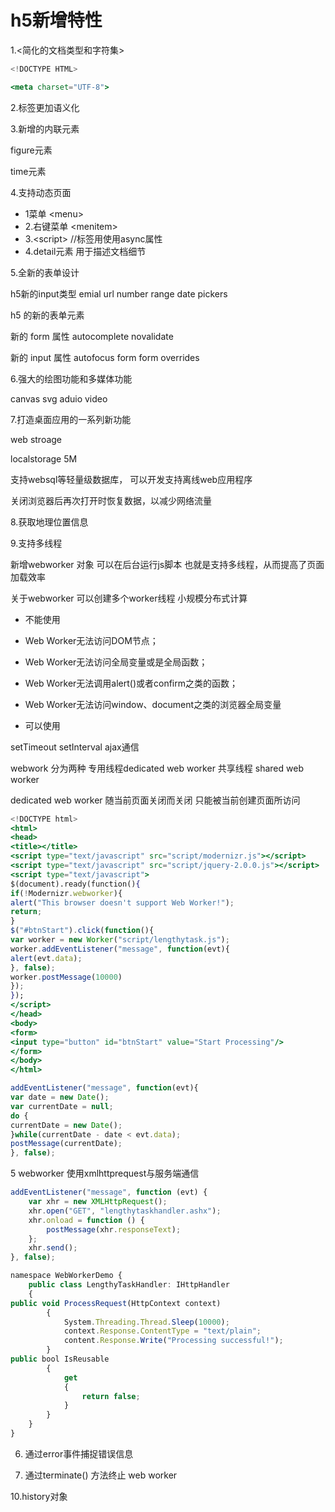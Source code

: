 # h5新增特性

1.<简化的文档类型和字符集>

```jsx
<!DOCTYPE HTML>
```

```jsx
<meta charset="UTF-8">
```

2.标签更加语义化

3.新增的内联元素

figure元素  

time元素

4.支持动态页面

- 1菜单 \<menu>
- 2.右键菜单 \<menitem>
- 3.\<script>  //标签用使用async属性
- 4.detail元素  用于描述文档细节

5.全新的表单设计

  h5新的input类型  emial url number range date pickers

 h5 的新的表单元素

新的 form 属性 autocomplete novalidate

新的 input 属性  autofocus  form  form overrides 

6.强大的绘图功能和多媒体功能

canvas  svg   aduio video 

7.打造桌面应用的一系列新功能

web stroage 

localstorage  5M 

支持websql等轻量级数据库， 可以开发支持离线web应用程序

关闭浏览器后再次打开时恢复数据，以减少网络流量

8.获取地理位置信息

9.支持多线程 

新增webworker  对象  可以在后台运行js脚本  也就是支持多线程，从而提高了页面加载效率

关于webworker    可以创建多个worker线程  小规模分布式计算

- 不能使用
- Web Worker无法访问DOM节点；
- Web Worker无法访问全局变量或是全局函数；
- Web Worker无法调用alert()或者confirm之类的函数；
- Web Worker无法访问window、document之类的浏览器全局变量

- 可以使用

 setTimeout  setInterval   ajax通信

webwork  分为两种  专用线程dedicated web worker    共享线程  shared web worker

dedicated web worker 随当前页面关闭而关闭  只能被当前创建页面所访问

```jsx
<!DOCTYPE html>
<html>
<head>
<title></title>
<script type="text/javascript" src="script/modernizr.js"></script>
<script type="text/javascript" src="script/jquery-2.0.0.js"></script>
<script type="text/javascript">
$(document).ready(function(){
if(!Modernizr.webworker){
alert("This browser doesn't support Web Worker!");
return;
}
$("#btnStart").click(function(){
var worker = new Worker("script/lengthytask.js");
worker.addEventListener("message", function(evt){
alert(evt.data);
}, false);
worker.postMessage(10000)
});
});
</script>
</head>
<body>
<form>
<input type="button" id="btnStart" value="Start Processing"/>
</form>
</body>
</html>
```

```jsx
addEventListener("message", function(evt){
var date = new Date();
var currentDate = null;
do {
currentDate = new Date();
}while(currentDate - date < evt.data);
postMessage(currentDate);
}, false);
```

5 webworker 使用xmlhttprequest与服务端通信

```jsx
addEventListener("message", function (evt) {
    var xhr = new XMLHttpRequest();
    xhr.open("GET", "lengthytaskhandler.ashx");
    xhr.onload = function () {
        postMessage(xhr.responseText);
    };
    xhr.send();
}, false);
```

```jsx
namespace WebWorkerDemo {
    public class LengthyTaskHandler: IHttpHandler
    {
public void ProcessRequest(HttpContext context)
        {
            System.Threading.Thread.Sleep(10000);
            context.Response.ContentType = "text/plain";
            content.Response.Write("Processing successful!");
        }
public bool IsReusable
        {
            get
            {
                return false;
            }
        }
    }
}
```

6. 通过error事件捕捉错误信息

7. 通过terminate() 方法终止 web worker

10.history对象